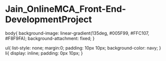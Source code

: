 # Jain_OnlineMCA_Front-End-DevelopmentProject

body{
    background-image: linear-gradient(135deg, #005F99, #FFC107, #F8F9FA);
    background-attachment: fixed;
}

ul{
    list-style: none;
    margin:0;
    padding: 10px 10px;
    background-color: navy;
}
li{
    display: inline;
    padding: 0px 10px;
}
